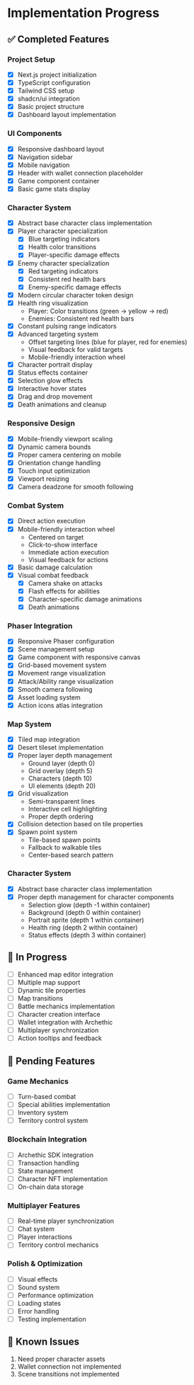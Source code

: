# Implementation Progress

## ✅ Completed Features

### Project Setup
- [x] Next.js project initialization
- [x] TypeScript configuration
- [x] Tailwind CSS setup
- [x] shadcn/ui integration
- [x] Basic project structure
- [x] Dashboard layout implementation

### UI Components
- [x] Responsive dashboard layout
- [x] Navigation sidebar
- [x] Mobile navigation
- [x] Header with wallet connection placeholder
- [x] Game component container
- [x] Basic game stats display

### Character System
- [x] Abstract base character class implementation
- [x] Player character specialization
  - [x] Blue targeting indicators
  - [x] Health color transitions
  - [x] Player-specific damage effects
- [x] Enemy character specialization
  - [x] Red targeting indicators
  - [x] Consistent red health bars
  - [x] Enemy-specific damage effects
- [x] Modern circular character token design
- [x] Health ring visualization
  - Player: Color transitions (green -> yellow -> red)
  - Enemies: Consistent red health bars
- [x] Constant pulsing range indicators
- [x] Advanced targeting system
  - Offset targeting lines (blue for player, red for enemies)
  - Visual feedback for valid targets
  - Mobile-friendly interaction wheel
- [x] Character portrait display
- [x] Status effects container
- [x] Selection glow effects
- [x] Interactive hover states
- [x] Drag and drop movement
- [x] Death animations and cleanup

### Responsive Design
- [x] Mobile-friendly viewport scaling
- [x] Dynamic camera bounds
- [x] Proper camera centering on mobile
- [x] Orientation change handling
- [x] Touch input optimization
- [x] Viewport resizing
- [x] Camera deadzone for smooth following

### Combat System
- [x] Direct action execution
- [x] Mobile-friendly interaction wheel
  - Centered on target
  - Click-to-show interface
  - Immediate action execution
  - Visual feedback for actions
- [x] Basic damage calculation
- [x] Visual combat feedback
  - [x] Camera shake on attacks
  - [x] Flash effects for abilities
  - [x] Character-specific damage animations
  - [x] Death animations

### Phaser Integration
- [x] Responsive Phaser configuration
- [x] Scene management setup
- [x] Game component with responsive canvas
- [x] Grid-based movement system
- [x] Movement range visualization
- [x] Attack/Ability range visualization
- [x] Smooth camera following
- [x] Asset loading system
- [x] Action icons atlas integration

### Map System
- [x] Tiled map integration
- [x] Desert tileset implementation
- [x] Proper layer depth management
  - Ground layer (depth 0)
  - Grid overlay (depth 5)
  - Characters (depth 10)
  - UI elements (depth 20)
- [x] Grid visualization
  - Semi-transparent lines
  - Interactive cell highlighting
  - Proper depth ordering
- [x] Collision detection based on tile properties
- [x] Spawn point system
  - Tile-based spawn points
  - Fallback to walkable tiles
  - Center-based search pattern

### Character System
- [x] Abstract base character class implementation
- [x] Proper depth management for character components
  - Selection glow (depth -1 within container)
  - Background (depth 0 within container)
  - Portrait sprite (depth 1 within container)
  - Health ring (depth 2 within container)
  - Status effects (depth 3 within container)

## 🚧 In Progress
- [ ] Enhanced map editor integration
- [ ] Multiple map support
- [ ] Dynamic tile properties
- [ ] Map transitions
- [ ] Battle mechanics implementation
- [ ] Character creation interface
- [ ] Wallet integration with Archethic
- [ ] Multiplayer synchronization
- [ ] Action tooltips and feedback

## 📝 Pending Features

### Game Mechanics
- [ ] Turn-based combat
- [ ] Special abilities implementation
- [ ] Inventory system
- [ ] Territory control system

### Blockchain Integration
- [ ] Archethic SDK integration
- [ ] Transaction handling
- [ ] State management
- [ ] Character NFT implementation
- [ ] On-chain data storage

### Multiplayer Features
- [ ] Real-time player synchronization
- [ ] Chat system
- [ ] Player interactions
- [ ] Territory control mechanics

### Polish & Optimization
- [ ] Visual effects
- [ ] Sound system
- [ ] Performance optimization
- [ ] Loading states
- [ ] Error handling
- [ ] Testing implementation

## 🐛 Known Issues
1. Need proper character assets
2. Wallet connection not implemented
3. Scene transitions not implemented
